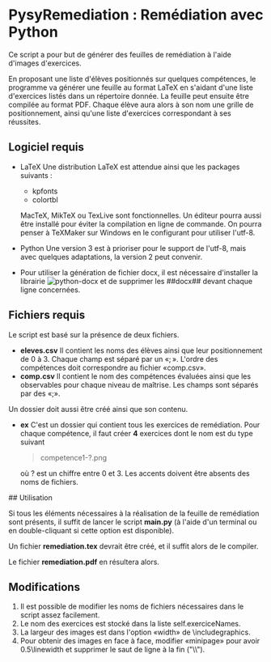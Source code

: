 # PysyRemediation : Remédiation avec Python

Ce script a pour but de générer des feuilles de remédiation à l'aide d'images d'exercices.

En proposant une liste d'élèves positionnés sur quelques compétences, le programme va générer une feuille au format LaTeX en s'aidant d'une liste d'exercices listés dans un répertoire donnée.
La feuille peut ensuite être compilée au format PDF. Chaque élève aura alors à son nom une grille de positionnement, ainsi qu'une liste d'exercices correspondant à ses réussites.

## Logiciel requis

* LaTeX
    Une distribution LaTeX est attendue ainsi que les packages suivants :
    * kpfonts
    * colortbl
    
    MacTeX, MikTeX ou TexLive sont fonctionnelles. Un éditeur pourra aussi être installé pour éviter la compilation en ligne de commande. On pourra penser à TeXMaker sur Windows en le configurant pour utiliser l'utf-8.
    
    
* Python
    Une version 3 est à prioriser pour le support de l'utf-8, mais avec quelques adaptations, la version 2 peut convenir.

* Pour utiliser la génération de fichier docx, il est nécessaire d'installer la librairie ![python-docx](https://python-docx.readthedocs.io/en/latest/) et de supprimer les ##docx## devant chaque ligne concernées.


## Fichiers requis

Le script est basé sur la présence de deux fichiers.

* **eleves.csv**
    Il contient les noms des élèves ainsi que leur positionnement de 0 à 3. Chaque champ est séparé par un «; ». L'ordre des compétences doit correspondre au fichier «comp.csv».
* **comp.csv**
    Il contient le nom des compétences évaluées ainsi que les observables pour chaque niveau de maîtrise. Les champs sont séparés par des «;».

Un dossier doit aussi être créé ainsi que son contenu.

* **ex**
    C'est un dossier qui contient tous les exercices de remédiation. Pour chaque compétence, il faut créer **4** exercices dont le nom est du type suivant 

    >competence1-?.png
    
    où ? est un chiffre entre 0 et 3. Les accents doivent être absents des noms de fichiers.

## Utilisation

Si tous les éléments nécessaires à la réalisation de la feuille de remédiation sont présents, il suffit de lancer le script **main.py** (à l'aide d'un terminal ou en double-cliquant si cette option est disponible).

Un fichier **remediation.tex** devrait être créé, et il suffit alors de le compiler.

Le fichier **remediation.pdf** en résultera alors.

## Modifications

1. Il est possible de modifier les noms de fichiers nécessaires dans le script assez facilement.
2. Le nom des exercices est stocké dans la liste self.exerciceNames.
3. La largeur des images est dans l'option «width» de \includegraphics.
4. Pour obtenir des images en face à face, modifier «minipage» pour avoir 0.5\linewidth et supprimer le saut de ligne à la fin ("\\\\").
